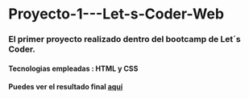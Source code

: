 # Proyecto-1---Let-s-Coder-Web


### El primer proyecto realizado dentro del bootcamp de Let´s Coder. 

#### Tecnologias empleadas :  HTML y CSS 


#### Puedes ver el resultado final [aquí](https://letscoder-app.netlify.app)
